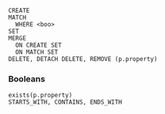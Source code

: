 
```cypher
CREATE
MATCH
  WHERE <boo>
SET
MERGE
  ON CREATE SET
  ON MATCH SET
DELETE, DETACH DELETE, REMOVE (p.property)

```

### Booleans
```
exists(p.property)
STARTS_WITH, CONTAINS, ENDS_WITH
```
